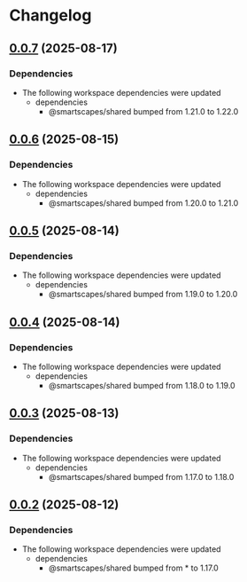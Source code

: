 # Changelog

## [0.0.7](https://github.com/BinaryStudioAcademy/bsa-2025-smartscapes/compare/@smartscapes/tests-v0.0.6...@smartscapes/tests-v0.0.7) (2025-08-17)


### Dependencies

* The following workspace dependencies were updated
  * dependencies
    * @smartscapes/shared bumped from 1.21.0 to 1.22.0

## [0.0.6](https://github.com/BinaryStudioAcademy/bsa-2025-smartscapes/compare/@smartscapes/tests-v0.0.5...@smartscapes/tests-v0.0.6) (2025-08-15)


### Dependencies

* The following workspace dependencies were updated
  * dependencies
    * @smartscapes/shared bumped from 1.20.0 to 1.21.0

## [0.0.5](https://github.com/BinaryStudioAcademy/bsa-2025-smartscapes/compare/@smartscapes/tests-v0.0.4...@smartscapes/tests-v0.0.5) (2025-08-14)


### Dependencies

* The following workspace dependencies were updated
  * dependencies
    * @smartscapes/shared bumped from 1.19.0 to 1.20.0

## [0.0.4](https://github.com/BinaryStudioAcademy/bsa-2025-smartscapes/compare/@smartscapes/tests-v0.0.3...@smartscapes/tests-v0.0.4) (2025-08-14)


### Dependencies

* The following workspace dependencies were updated
  * dependencies
    * @smartscapes/shared bumped from 1.18.0 to 1.19.0

## [0.0.3](https://github.com/BinaryStudioAcademy/bsa-2025-smartscapes/compare/@smartscapes/tests-v0.0.2...@smartscapes/tests-v0.0.3) (2025-08-13)


### Dependencies

* The following workspace dependencies were updated
  * dependencies
    * @smartscapes/shared bumped from 1.17.0 to 1.18.0

## [0.0.2](https://github.com/BinaryStudioAcademy/bsa-2025-smartscapes/compare/@smartscapes/tests-v0.0.1...@smartscapes/tests-v0.0.2) (2025-08-12)


### Dependencies

* The following workspace dependencies were updated
  * dependencies
    * @smartscapes/shared bumped from * to 1.17.0
